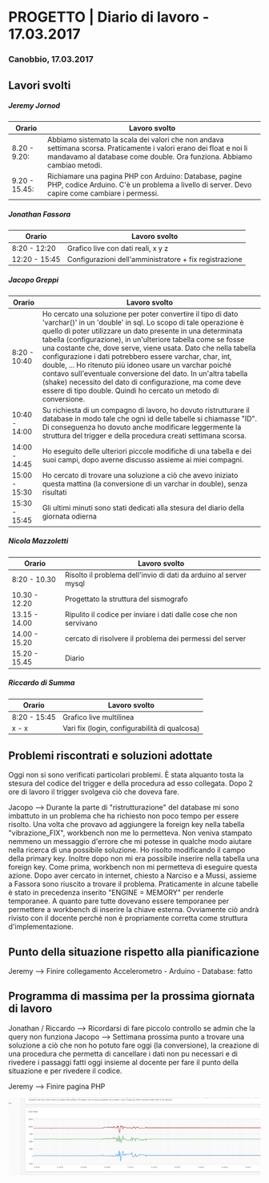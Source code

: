 


# PROGETTO | Diario di lavoro - 17.03.2017

### Canobbio, 17.03.2017

## Lavori svolti
##### Jeremy Jornod
|Orario        |Lavoro svolto                 |
|--------------|------------------------------|
|8.20 - 9.20: | Abbiamo sistemato la scala dei valori che non andava settimana scorsa. Praticamente i valori erano dei float e noi li mandavamo al database come double. Ora funziona. Abbiamo cambiao metodi.|
|9.20 - 15.45: | Richiamare una pagina PHP con Arduino: Database, pagine PHP, codice Arduino. C'è un problema a livello di server. Devo capire come cambiare i permessi. |


##### Jonathan Fassora
|Orario        |Lavoro svolto                 |
|--------------|------------------------------|
|8:20 - 12:20   |Grafico live con dati reali, x y z|
|12:20 - 15:45   |Configurazioni dell'amministratore + fix registrazione|


##### Jacopo Greppi
|Orario        |Lavoro svolto                                     |
|--------------|--------------------------------------------------|
|8:20 - 10:40  |Ho cercato una soluzione per poter convertire il tipo di dato 'varchar()' in un 'double' in sql. Lo scopo di tale operazione è quello di poter utilizzare un dato presente in una determinata tabella (configurazione), in un'ulteriore tabella come se fosse una costante che, dove serve, viene usata. Dato che nella tabella configurazione i dati potrebbero essere varchar, char, int, double, ... Ho ritenuto più idoneo usare un varchar poiché contavo sull'eventuale conversione del dato. In un'altra tabella (shake) necessito del dato di configurazione, ma come deve essere di tipo double. Quindi ho cercato un metodo di conversione.|
|10:40 - 14:00 |Su richiesta di un compagno di lavoro, ho dovuto ristrutturare il database in modo tale che ogni id delle tabelle si chiamasse "ID". Di conseguenza ho dovuto anche modificare leggermente la struttura del trigger e della procedura creati settimana scorsa.|
|14:00 - 14:45 | Ho eseguito delle ulteriori piccole modifiche di una tabella e dei suoi campi, dopo averne discusso assieme ai miei compagni.|
|15:00 - 15:30 | Ho cercato di trovare una soluzione a ciò che avevo iniziato questa mattina (la conversione di un varchar in double), senza risultati|
|15:30 - 15:45 |Gli ultimi minuti sono stati dedicati alla stesura del diario della giornata odierna|

##### Nicola Mazzoletti
|Orario        |Lavoro svolto                 |
|--------------|------------------------------|
|8:20 - 10.30  |Risolto il problema dell'invio di dati da arduino al server mysql
|10.30 - 12.20|Progettato la struttura del sismografo|
|13.15 - 14.00|Ripulito il codice per inviare i dati dalle cose che non servivano|
|14.00 - 15.20|cercato di risolvere il problema dei permessi del server|   
|15.20 - 15.45|Diario| 

##### Riccardo di Summa
|Orario        |Lavoro svolto                 |
|--------------|------------------------------|
|8:20 - 15:45   |Grafico live multilinea|
|x - x   |Vari fix (login, configurabilità di qualcosa)|


##  Problemi riscontrati e soluzioni adottate
Oggi non si sono verificati particolari problemi. È stata alquanto tosta la stesura del codice del trigger e della procedura ad esso collegata. Dopo 2 ore di lavoro il trigger svolgeva ciò che doveva fare.

Jacopo --> Durante la parte di "ristrutturazione" del database mi sono imbattuto in un problema che ha richiesto non poco tempo per essere risolto. Una volta che provavo ad aggiungere la foreign key nella tabella "vibrazione_FIX", workbench non me lo permetteva. Non veniva stampato nemmeno un messaggio d'errore che mi potesse in qualche modo aiutare nella ricerca di una possibile soluzione. Ho risolto modificando il campo della primary key. Inoltre dopo non mi era possibile inserire nella tabella una foreign key. Come prima, workbench non mi permetteva di eseguire questa azione. Dopo aver cercato in internet, chiesto a Narciso e a Mussi, assieme a Fassora sono riuscito a trovare il problema. Praticamente in alcune tabelle è stato in precedenza inserito "ENGINE = MEMORY" per renderle temporanee. A quanto pare tutte dovevano essere temporanee per permettere a workbench di inserire la chiave esterna. Ovviamente ciò andrà rivisto con il docente perché non è propriamente corretta come struttura d'implementazione.


##  Punto della situazione rispetto alla pianificazione
Jeremy --> Finire collegamento Accelerometro - Arduino - Database: fatto

## Programma di massima per la prossima giornata di lavoro
Jonathan / Riccardo --> Ricordarsi di fare piccolo controllo se admin che la query non funziona
Jacopo --> Settimana prossima punto a trovare una soluzione a ciò che non ho potuto fare oggi (la conversione), la creazione di una procedura che permetta di cancellare i dati non pu necessari e di rivedere i passaggi fatti oggi insieme al docente per fare il punto della situazione e per rivedere il codice. 

Jeremy --> Finire pagina PHP

      
<img src='funge.PNG'>

